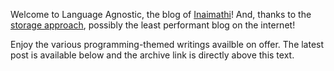 Welcome to Language Agnostic, the blog of [Inaimathi](https://github.com/Inaimathi)! And, thanks to the [storage approach](https://github.com/Inaimathi/fact-base), possibly the least performant blog on the internet!

Enjoy the various programming-themed writings availble on offer. The latest post is available below and the archive link is directly above this text.
